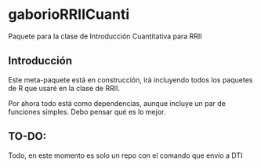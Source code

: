 # gaborioRRIICuanti
Paquete para la clase de Introducción Cuantitativa para RRII

## Introducción

Este meta-paquete está en construcción, irá incluyendo todos los paquetes de R que usaré en la clase de RRII.

Por ahora todo está como dependencias, aunque incluye un par de funciones simples. Debo pensar qué es lo mejor.

## TO-DO:

Todo, en este momento es solo un repo con el comando que envío a DTI
